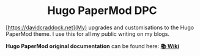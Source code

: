<h1 align=center>Hugo PaperMod DPC</h1>

[https://davidcraddock.net](My) upgrades and customisations to the Hugo PaperMod theme. I use this for all my public writing on my blogs.

**Hugo PaperMod original documentation** can be found here: [**📚 Wiki**](https://github.com/adityatelange/hugo-PaperMod/wiki)

